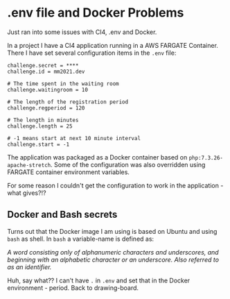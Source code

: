 # .env file and Docker Problems

Just ran into some issues with CI4, .env and Docker. 

In a project I have a CI4 application running in a AWS FARGATE Container. There I have set several configuration items in the ``.env`` file:

```
challenge.secret = ****
challenge.id = mm2021.dev

# The time spent in the waiting room
challenge.waitingroom = 10

# The length of the registration period
challenge.regperiod = 120

# The length in minutes
challenge.length = 25

# -1 means start at next 10 minute interval
challenge.start = -1
```

The application was packaged as a Docker container based on ``php:7.3.26-apache-stretch``. Some of the configuration was also overridden using FARGATE container environment variables.

For some reason I couldn't get the configuration to work in the application - what gives?!?

## Docker and Bash secrets

Turns out that the Docker image I am using is based on Ubuntu and using ``bash`` as shell. In ``bash`` a variable-name is defined as:

_A word  consisting  only  of alphanumeric characters and underscores, and beginning with an alphabetic character or an  underscore.  Also referred to as an identifier._

Huh, say what?? I can't have ``.`` in ``.env`` and set that in the Docker environment - period. Back to drawing-board.
